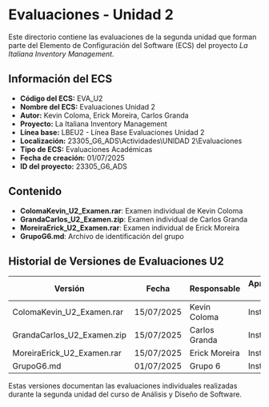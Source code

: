 # Evaluaciones - Unidad 2

Este directorio contiene las evaluaciones de la segunda unidad que forman parte del Elemento de Configuración del Software (ECS) del proyecto *La Italiana Inventory Management*.

## Información del ECS

- **Código del ECS:** EVA_U2  
- **Nombre del ECS:** Evaluaciones Unidad 2  
- **Autor:** Kevin Coloma, Erick Moreira, Carlos Granda
- **Proyecto:** La Italiana Inventory Management  
- **Línea base:** LBEU2 - Línea Base Evaluaciones Unidad 2  
- **Localización:** 23305_G6_ADS\Actividades\UNIDAD 2\Evaluaciones  
- **Tipo de ECS:** Evaluaciones Académicas  
- **Fecha de creación:** 01/07/2025  
- **ID del proyecto:** 23305_G6_ADS  

## Contenido

- **ColomaKevin_U2_Examen.rar**: Examen individual de Kevin Coloma
- **GrandaCarlos_U2_Examen.zip**: Examen individual de Carlos Granda
- **MoreiraErick_U2_Examen.rar**: Examen individual de Erick Moreira
- **GrupoG6.md**: Archivo de identificación del grupo

## Historial de Versiones de Evaluaciones U2

| Versión | Fecha | Responsable | Aprobado por |
|---------|-------|-------------|--------------|
| ColomaKevin_U2_Examen.rar | 15/07/2025 | Kevin Coloma | Instructor |
| GrandaCarlos_U2_Examen.zip | 15/07/2025 | Carlos Granda | Instructor |
| MoreiraErick_U2_Examen.rar | 15/07/2025 | Erick Moreira | Instructor |
| GrupoG6.md | 01/07/2025 | Grupo 6 | Instructor |

Estas versiones documentan las evaluaciones individuales realizadas durante la segunda unidad del curso de Análisis y Diseño de Software.

